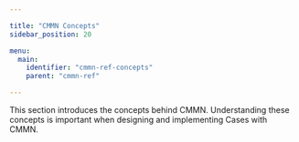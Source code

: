 ```yaml
---

title: "CMMN Concepts"
sidebar_position: 20

menu:
  main:
    identifier: "cmmn-ref-concepts"
    parent: "cmmn-ref"

---
```


This section introduces the concepts behind CMMN. Understanding these concepts is important when designing and implementing Cases with CMMN.